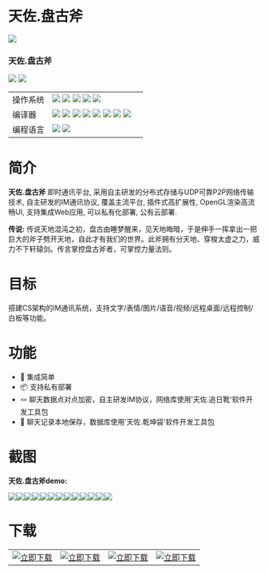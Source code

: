 
# 天佐.盘古斧

![](../img/tianzuo.Pangu.jpg)

### 天佐.盘古斧

![](https://img.shields.io/badge/release-1.0.0.0-blue.svg)
![](https://img.shields.io/badge/date-24.1.1-orange.svg)

||||
|--|--|--|
|操作系统|![](https://img.shields.io/badge/os-windows_7+-blue.svg) ![](https://img.shields.io/badge/os-macos_10.14+-lightgrey.svg) ![](https://img.shields.io/badge/os-ubuntu_20.04+-orange.svg) ![](https://img.shields.io/badge/os-android_5.0+-green.svg) ![](https://img.shields.io/badge/os-ios_12.0+-lightgrey.svg)||
|编译器|![](https://img.shields.io/badge/c++-11-blue.svg) ![](https://img.shields.io/badge/msvc-14.0-blue.svg) ![](https://img.shields.io/badge/msvc-14.1-blue.svg) ![](https://img.shields.io/badge/msvc-14.2-blue.svg) ![](https://img.shields.io/badge/msvc-14.3-blue.svg) ![](https://img.shields.io/badge/ndk-21.3-green.svg) ![](https://img.shields.io/badge/llvm-10.0-lightgrey.svg) ![](https://img.shields.io/badge/gcc-9.4-orange.svg)||
|编程语言|![](../img/C.png) ![](../img/C__.png)||

# 简介

**天佐.盘古斧** 即时通讯平台, 采用自主研发的分布式存储与UDP可靠P2P网络传输技术, 自主研发的IM通讯协议, 覆盖主流平台, 插件式高扩展性, OpenGL渲染高流畅UI, 支持集成Web应用, 可以私有化部署, 公有云部署.

**传说:**
传说天地混沌之初，盘古由睡梦醒来，见天地晦暗，于是伸手一挥拿出一把巨大的斧子劈开天地，自此才有我们的世界。此斧拥有分天地、穿梭太虚之力，威力不下轩辕剑。传言掌控盘古斧者，可掌控力量法则。

# 目标
搭建CS架构的IM通讯系统，支持文字/表情/图片/语音/视频/远程桌面/远程控制/白板等功能。

# 功能

- 🧩 集成简单
- 📦 支持私有部署
- 🪢 聊天数据点对点加密，自主研发IM协议，网络库使用'天佐.追日靴'软件开发工具包
- 📒 聊天记录本地保存，数据库使用'天佐.乾坤袋'软件开发工具包

# 截图

**天佐.盘古斧demo:**

![](../img/Pangu1.png)![](../img/Pangu2.png)![](../img/Pangu3.png)![](../img/Pangu4.png)![](../img/Pangu5.png)![](../img/Pangu6.png)![](../img/Pangu7.png)![](../img/Pangu8.png)![](../img/Pangu9.png)![](../img/Pangu10.png)![](../img/Pangu11.png)![](../img/Pangu12.png)![](../img/Pangu13.png)


# 下载

|||||
|--|--|--|--|
|[![立即下载](../img/com_btnGitHub.svg)](https://github.com/zhengtianzuo/tianzuo.Pangu/releases)|[![立即下载](../img/com_btnGitee.svg)](https://gitee.com/zhengtianzuo/tianzuo.Pangu/releases)|[![立即下载](../img/down_baidu.svg)](https://pan.baidu.com/s/1sPGPbHAd0M8z8y99v814Wg?pwd=1234)|[![立即下载](../img/down_weiyun.svg)](https://share.weiyun.com/RUYvAvcG)|
